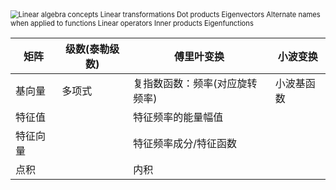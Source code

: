 <img src="https://cdn.jsdelivr.net/gh/DaiDuncan/PicUploader/img/20210223223033.png" alt="Linear algebra  concepts  Linear transformations  Dot products  Eigenvectors  Alternate names when  applied to functions  Linear operators  Inner products  Eigenfunctions " style="zoom:80%;" />

| 矩阵     | 级数(泰勒级数) | 傅里叶变换                     | 小波变换   |
| -------- | -------------- | ------------------------------ | ---------- |
| 基向量   | 多项式         | 复指数函数：频率(对应旋转频率) | 小波基函数 |
| 特征值   |                | 特征频率的能量幅值             |            |
| 特征向量 |                | 特征频率成分/特征函数          |            |
| 点积     |                | 内积                           |            |

